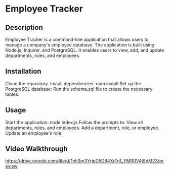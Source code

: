 # Employee Tracker
## Description
Employee Tracker is a command-line application that allows users to manage a company's employee database. The application is built using Node.js, Inquirer, and PostgreSQL. It enables users to view, add, and update departments, roles, and employees.

## Installation
Clone the repository.
Install dependencies:
npm install
Set up the PostgreSQL database:
Run the schema.sql file to create the necessary tables.

## Usage
Start the application:
node index.js
Follow the prompts to:
View all departments, roles, and employees.
Add a department, role, or employee.
Update an employee's role.

## Video Walkthrough

https://drive.google.com/file/d/1nh3m3YrjpD5D84XrTn1_YMRRV4jSdM23/preview